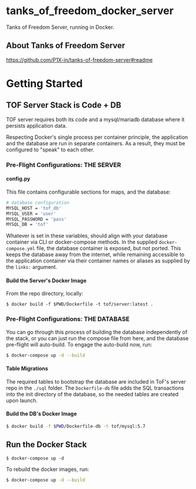 # tanks_of_freedom_docker_server
Tanks of Freedom Server, running in Docker.

## About Tanks of Freedom Server
https://github.com/P1X-in/tanks-of-freedom-server#readme

# Getting Started

## TOF Server Stack is Code + DB

TOF server requires both its code and a mysql/mariadb database where it persists application data.

Respecting Docker's single process per container principle, the application and the database are run in separate containers.
As a result, they must be configured to "speak" to each other.

### Pre-Flight Configurations: THE SERVER

#### config.py
This file contains configurable sections for maps, and the database:  
```bash
# database configuration
MYSQL_HOST = 'tof_db'
MYSQL_USER = 'user'
MYSQL_PASSWORD = 'pass'
MYSQL_DB = 'tof'
```
Whatever is set in these variables, should align with your database container via CLI or docker-compose methods. In the supplied
`docker-compose.yml` file, the database container is exposed, but not ported. This keeps the database away from the internet, while
remaining accessible to the application container via their container names or aliases as supplied by the `links:` argument.

#### Build the Server's Docker Image

From the repo directory, locally:
```
$ docker build -f $PWD/Dockerfile -t tof/server:latest .
```

### Pre-Flight Configurations: THE DATABASE
You can go through this process of building the database independently of the stack, or you can just run the compose file
from here, and the database pre-flight will auto-build. To engage the auto-build now, run:  

```bash
$ docker-compose up -d --build
```

#### Table Migrations
The required tables to bootstrap the database are included in ToF's server repo in the `./sql` folder. The `Dockerfile-db` file adds
the SQL transactions into the init directory of the database, so the needed tables are created upon launch.

#### Build the DB's Docker Image

```bash
$ docker build -f $PWD/Dockerfile-db -t tof/mysql:5.7
```

## Run the Docker Stack

```
$ docker-compose up -d
```

To rebuild the docker images, run:

```bash
$ docker-compose up -d --build
```
